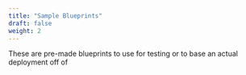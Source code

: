 ```yaml
---
title: "Sample Blueprints"
draft: false
weight: 2
---
```


These are pre-made blueprints to use for testing or to base an actual deployment off of
